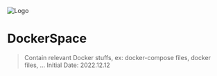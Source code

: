 ![Logo](https://res.cloudinary.com/flashx-static/image/upload/c_scale,h_190/v1564765430/Static/Logo/FlashXAvatar_hofirv.png)

# DockerSpace
> Contain relevant Docker stuffs, ex: docker-compose files, docker files, ...
> Initial Date: 2022.12.12